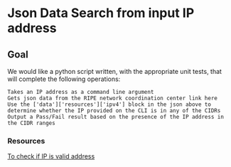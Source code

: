 # Json Data Search from input IP address

## Goal
We would like a python script written, with the appropriate unit tests, that will complete the following operations:

    Takes an IP address as a command line argument
    Gets json data from the RIPE network coordination center link here
    Use the ['data']['resources']['ipv4'] block in the json above to determine whether the IP provided on the CLI is in any of the CIDRs
    Output a Pass/Fail result based on the presence of the IP address in the CIDR ranges


### Resources
[To check if IP is valid address](https://www.w3resource.com/python-exercises/python-basic-exercise-139.php)